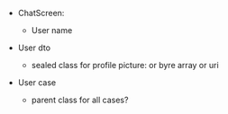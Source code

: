 * ChatScreen:
    * User name

* User dto
  * sealed class for profile picture: or byre array or uri 

* User case
  * parent class for all cases?
  